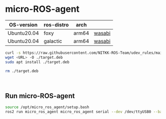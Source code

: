 # micro-ROS-agent

| OS-version |  ros-distro | arch | <URL> |
| --- | --- | --- | --- |
| Ubuntu20.04 | foxy | arm64 | [wasabi](https://s3.ap-northeast-1.wasabisys.com/download-raw/dpkg/ros2-desktop/ubuntu/focal/ros-foxy-micro-ros-agent-0.0.1_20230203_arm64.deb) |
| Ubuntu20.04 | galactic | arm64 | [wasabi](https://s3.ap-northeast-1.wasabisys.com/download-raw/dpkg/ros2-desktop/ubuntu/focal/ros-galactic-micro-ros-agent-0.0.1_20230203_arm64.deb) |
  
```bash
curl -s https://raw.githubusercontent.com/NITKK-ROS-Team/udev_rules/main/install.bash | sudo bash
wget <URL> -O ./target.deb
sudo apt install ./target.deb

rm ./target.deb
```

<br>

## Run micro-ROS-agent

```bash
source /opt/micro_ros_agent/setup.bash
ros2 run micro_ros_agent micro_ros_agent serial --dev /dev/ttyUSB0 --baud 115200
```
